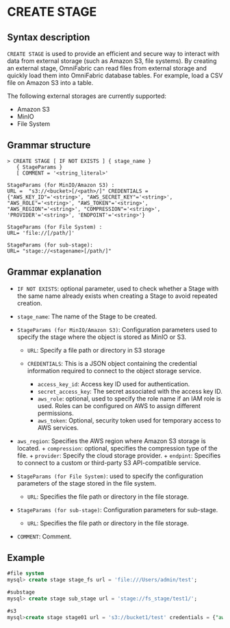 # **CREATE STAGE**

## **Syntax description**

`CREATE STAGE` is used to provide an efficient and secure way to interact with data from external storage (such as Amazon S3, file systems). By creating an external stage, OmniFabric can read files from external storage and quickly load them into OmniFabric database tables. For example, load a CSV file on Amazon S3 into a table.

The following external storages are currently supported:

- Amazon S3
- MinIO
- File System

## **Grammar structure**

```
> CREATE STAGE [ IF NOT EXISTS ] { stage_name }
   { StageParams }
   [ COMMENT = '<string_literal>'

StageParams (for MinIO/Amazon S3) :
URL =  "s3://<bucket>[/<path>/]" CREDENTIALS = {"AWS_KEY_ID"='<string>', "AWS_SECRET_KEY"='<string>', "AWS_ROLE"='<string>', "AWS_TOKEN"='<string>', "AWS_REGION"='<string>', "COMPRESSION"='<string>', 'PROVIDER'='<string>', 'ENDPOINT'='<string>'}

StageParams (for File System) :
URL= 'file://[/path/]'

StageParams (for sub-stage):
URL= "stage://<stagename>[/path/]"
```

## **Grammar explanation**

- `IF NOT EXISTS`: optional parameter, used to check whether a Stage with the same name already exists when creating a Stage to avoid repeated creation.

- `stage_name`: The name of the Stage to be created.

- `StageParams (for MinIO/Amazon S3)`: Configuration parameters used to specify the stage where the object is stored as MinIO or S3.

    - `URL`: Specify a file path or directory in S3 storage
    - `CREDENTIALS`: This is a JSON object containing the credential information required to connect to the object storage service.

        + `access_key_id`: Access key ID used for authentication.
        + `secret_access_key`: The secret associated with the access key ID.
        + `aws_role`: optional, used to specify the role name if an IAM role is used. Roles can be configured on AWS to assign different permissions.
        + `aws_token`: Optional, security token used for temporary access to AWS services.

+ `aws_region`: Specifies the AWS region where Amazon S3 storage is located.
         + `compression`: optional, specifies the compression type of the file.
         + `provider`: Specify the cloud storage provider.
         + `endpint`: Specifies to connect to a custom or third-party S3 API-compatible service.

- `StageParams (for File System)`: used to specify the configuration parameters of the stage stored in the file system.

    - `URL`: Specifies the file path or directory in the file storage.

- `StageParams (for sub-stage)`: Configuration parameters for sub-stage.

    - `URL`: Specifies the file path or directory in the file storage.

- `COMMENT`: Comment.

## **Example**

```sql
#file system
mysql> create stage stage_fs url = 'file:///Users/admin/test';

#substage
mysql> create stage sub_stage url = 'stage://fs_stage/test1/';

#s3
mysql>create stage stage01 url = 's3://bucket1/test' credentials = {"aws_key_id"='AKIAYOFAMAB7FM7Axxxx',"aws_secret_key"='UjuSDmekK6uXK6CrUs9YhZzY27VOk9W3qMwYxxxx',"AWS_REGION"='us-west-2','PROVIDER'='Amazon', 'ENDPOINT'='s3.us-west-2.amazonaws.com'};
```
